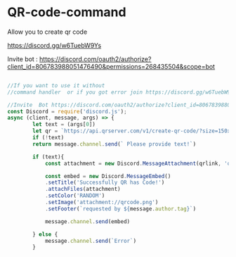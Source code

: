 # QR-code-command
Allow you to create qr code


https://discord.gg/w6TuebW9Ys


Invite bot : https://discord.com/oauth2/authorize?client_id=806783988051476490&permissions=268435504&scope=bot
```js

//If you want to use it without 
//command handler  or if you got error join https://discord.gg/w6TuebW9Ys and dm me

//Invite  Bot https://discord.com/oauth2/authorize?client_id=806783988051476490&permissions=268435504&scope=bot
const Discord = require('discord.js');
async (client, message, args) => {
        let text = (args[0])
        let qr = `https://api.qrserver.com/v1/create-qr-code/?size=150x150&data=${qr}`
        if (!text) 
        return message.channel.send(` Please provide text!`)

        if (text){
            const attachment = new Discord.MessageAttachment(qrlink, 'qrcode.png');

            const embed = new Discord.MessageEmbed()
            .setTitle('Successfully QR has Code!')
            .attachFiles(attachment)
            .setColor('RANDOM')
            .setImage('attachment://qrcode.png')
            .setFooter(`requested by ${message.author.tag}`)

            message.channel.send(embed)

        } else {
            message.channel.send(`Error`)
        }











```
